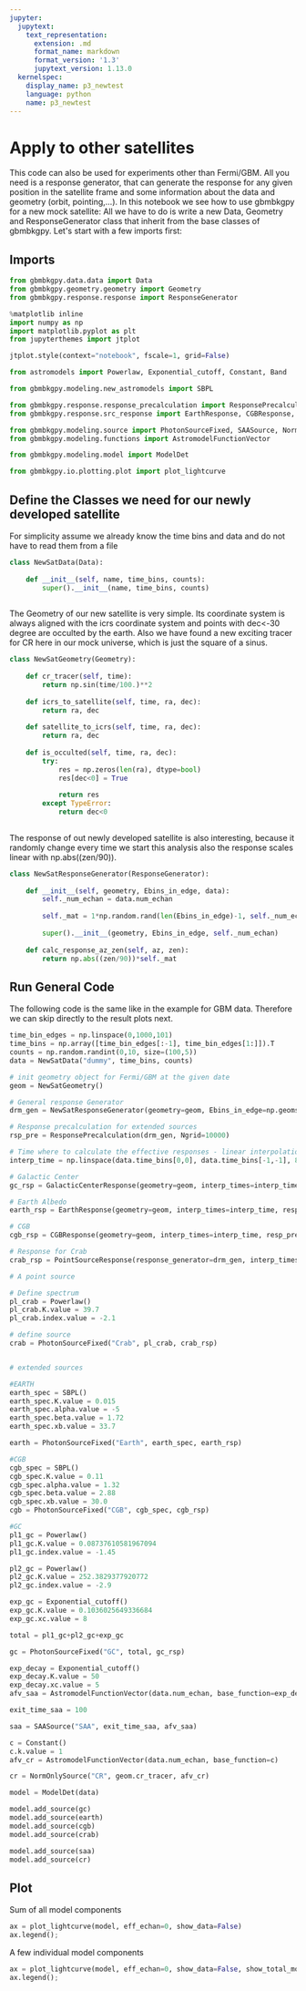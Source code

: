 ```yaml
---
jupyter:
  jupytext:
    text_representation:
      extension: .md
      format_name: markdown
      format_version: '1.3'
      jupytext_version: 1.13.0
  kernelspec:
    display_name: p3_newtest
    language: python
    name: p3_newtest
---
```


# Apply to other satellites


This code can also be used for experiments other than Fermi/GBM. All you need is a response generator, that can generate the response for any given position in the satellite frame and some information about the data and geometry (orbit, pointing,...). In this notebook we see how to use gbmbkgpy for a new mock satellite: All we have to do is write a new Data, Geometry and ResponseGenerator class that inherit from the base classes of gbmbkgpy. Let's start with a few imports first:


## Imports

```python
from gbmbkgpy.data.data import Data
from gbmbkgpy.geometry.geometry import Geometry
from gbmbkgpy.response.response import ResponseGenerator

%matplotlib inline
import numpy as np
import matplotlib.pyplot as plt
from jupyterthemes import jtplot

jtplot.style(context="notebook", fscale=1, grid=False)

from astromodels import Powerlaw, Exponential_cutoff, Constant, Band

from gbmbkgpy.modeling.new_astromodels import SBPL

from gbmbkgpy.response.response_precalculation import ResponsePrecalculation
from gbmbkgpy.response.src_response import EarthResponse, CGBResponse, GalacticCenterResponse, PointSourceResponse

from gbmbkgpy.modeling.source import PhotonSourceFixed, SAASource, NormOnlySource
from gbmbkgpy.modeling.functions import AstromodelFunctionVector

from gbmbkgpy.modeling.model import ModelDet

from gbmbkgpy.io.plotting.plot import plot_lightcurve
```

## Define the Classes we need for our newly developed satellite

<!-- #region tags=[] -->
For simplicity assume we already know the time bins and data and do not have to read them from a file
<!-- #endregion -->

```python
class NewSatData(Data):
    
    def __init__(self, name, time_bins, counts):
        super().__init__(name, time_bins, counts)
        
```

The Geometry of our new satellite is very simple. Its coordinate system is always aligned with the icrs coordinate system and points with dec<-30 degree are occulted by the earth. Also we have found a new exciting tracer for CR here in our mock universe, which is just the square of a sinus.

```python
class NewSatGeometry(Geometry):
    
    def cr_tracer(self, time):
        return np.sin(time/100.)**2
    
    def icrs_to_satellite(self, time, ra, dec):
        return ra, dec
    
    def satellite_to_icrs(self, time, ra, dec):
        return ra, dec
    
    def is_occulted(self, time, ra, dec):
        try:
            res = np.zeros(len(ra), dtype=bool)
            res[dec<0] = True
        
            return res
        except TypeError:
            return dec<0
    
```

The response of out newly developed satellite is also interesting, because it randomly change every time we start this analysis also the response scales linear with np.abs((zen/90)).

```python
class NewSatResponseGenerator(ResponseGenerator):
    
    def __init__(self, geometry, Ebins_in_edge, data):
        self._num_echan = data.num_echan
        
        self._mat = 1*np.random.rand(len(Ebins_in_edge)-1, self._num_echan)
        
        super().__init__(geometry, Ebins_in_edge, self._num_echan)
        
    def calc_response_az_zen(self, az, zen):
        return np.abs((zen/90))*self._mat
```

## Run General Code

The following code is the same like in the example for GBM data. Therefore we can skip directly to the result plots next.

```python
time_bin_edges = np.linspace(0,1000,101)
time_bins = np.array([time_bin_edges[:-1], time_bin_edges[1:]]).T
counts = np.random.randint(0,10, size=(100,5))
data = NewSatData("dummy", time_bins, counts)
```

```python
# init geometry object for Fermi/GBM at the given date
geom = NewSatGeometry()
```

```python
# General response Generator
drm_gen = NewSatResponseGenerator(geometry=geom, Ebins_in_edge=np.geomspace(10,2000, 101), data=data)
```

```python
# Response precalculation for extended sources
rsp_pre = ResponsePrecalculation(drm_gen, Ngrid=10000)
```

```python
# Time where to calculate the effective responses - linear interpolation in between
interp_time = np.linspace(data.time_bins[0,0], data.time_bins[-1,-1], 80)

# Galactic Center
gc_rsp = GalacticCenterResponse(geometry=geom, interp_times=interp_time, resp_prec=rsp_pre)

# Earth Albedo
earth_rsp = EarthResponse(geometry=geom, interp_times=interp_time, resp_prec=rsp_pre)

# CGB
cgb_rsp = CGBResponse(geometry=geom, interp_times=interp_time, resp_prec=rsp_pre)
```

```python
# Response for Crab
crab_rsp = PointSourceResponse(response_generator=drm_gen, interp_times=interp_time, ra=83.633, dec=22.015)
```

```python
# A point source

# Define spectrum
pl_crab = Powerlaw()
pl_crab.K.value = 39.7
pl_crab.index.value = -2.1

# define source
crab = PhotonSourceFixed("Crab", pl_crab, crab_rsp)


# extended sources

#EARTH
earth_spec = SBPL()
earth_spec.K.value = 0.015
earth_spec.alpha.value = -5
earth_spec.beta.value = 1.72
earth_spec.xb.value = 33.7

earth = PhotonSourceFixed("Earth", earth_spec, earth_rsp)

#CGB
cgb_spec = SBPL()
cgb_spec.K.value = 0.11
cgb_spec.alpha.value = 1.32
cgb_spec.beta.value = 2.88
cgb_spec.xb.value = 30.0
cgb = PhotonSourceFixed("CGB", cgb_spec, cgb_rsp)

#GC
pl1_gc = Powerlaw()
pl1_gc.K.value = 0.08737610581967094
pl1_gc.index.value = -1.45

pl2_gc = Powerlaw()
pl2_gc.K.value = 252.3829377920772
pl2_gc.index.value = -2.9

exp_gc = Exponential_cutoff()
exp_gc.K.value = 0.1036025649336684
exp_gc.xc.value = 8

total = pl1_gc+pl2_gc+exp_gc

gc = PhotonSourceFixed("GC", total, gc_rsp)
```

```python
exp_decay = Exponential_cutoff()
exp_decay.K.value = 50
exp_decay.xc.value = 5
afv_saa = AstromodelFunctionVector(data.num_echan, base_function=exp_decay)

exit_time_saa = 100

saa = SAASource("SAA", exit_time_saa, afv_saa)
```

```python
c = Constant()
c.k.value = 1
afv_cr = AstromodelFunctionVector(data.num_echan, base_function=c)

cr = NormOnlySource("CR", geom.cr_tracer, afv_cr)
```

```python
model = ModelDet(data)

model.add_source(gc)
model.add_source(earth)
model.add_source(cgb)
model.add_source(crab)

model.add_source(saa)
model.add_source(cr)
```

## Plot


Sum of all model components

```python
ax = plot_lightcurve(model, eff_echan=0, show_data=False)
ax.legend();
```

A few individual model components

```python
ax = plot_lightcurve(model, eff_echan=0, show_data=False, show_total_model=False, model_component_list=["CGB", "SAA", "CR"], model_component_colors=["navy", "purple", "red"])
ax.legend();
```

```python

```

```python

```
